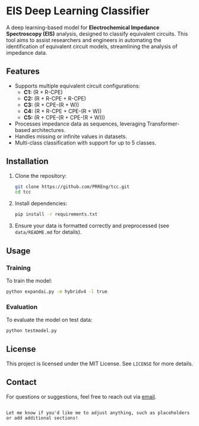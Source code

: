 # EIS Deep Learning Classifier

A deep learning-based model for **Electrochemical Impedance Spectroscopy (EIS)** analysis, designed to classify equivalent circuits. This tool aims to assist researchers and engineers in automating the identification of equivalent circuit models, streamlining the analysis of impedance data.

## Features
- Supports multiple equivalent circuit configurations:
  - **C1:** (R + R-CPE)
  - **C2:** (R + R-CPE + R-CPE)
  - **C3:** (R + CPE-(R + W))
  - **C4:** (R + R-CPE + CPE-(R + W))
  - **C5:** (R + CPE-(R + CPE-(R + W)))
- Processes impedance data as sequences, leveraging Transformer-based architectures.
- Handles missing or infinite values in datasets.
- Multi-class classification with support for up to 5 classes.

## Installation

1. Clone the repository:
   ```bash
   git clone https://github.com/PRREng/tcc.git
   cd tcc
   ```
2. Install dependencies:
   ```bash
   pip install -r requirements.txt
   ```
3. Ensure your data is formatted correctly and preprocessed (see `data/README.md` for details).

## Usage

### Training
To train the model:
```bash
python expandai.py -m hybridv4 -l true
```

### Evaluation
To evaluate the model on test data:
```bash
python testmodel.py
```

## License

This project is licensed under the MIT License. See `LICENSE` for more details.

## Contact

For questions or suggestions, feel free to reach out via [email](mailto:your-email@example.com).
```

Let me know if you'd like me to adjust anything, such as placeholders or add additional sections!
